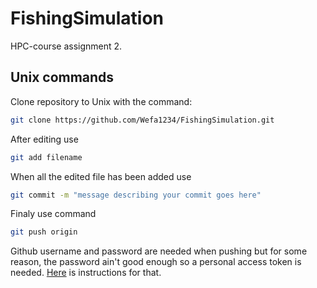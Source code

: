 # FishingSimulation
HPC-course assignment 2.

## Unix commands
Clone repository to Unix with the command:
```bash
git clone https://github.com/Wefa1234/FishingSimulation.git
```
After editing use
```bash
git add filename
```
When all the edited file has been added use
```bash
git commit -m "message describing your commit goes here"
```
Finaly use command 
```bash
git push origin
```
Github username and password are needed when pushing but for some reason, the password ain't good enough so a personal access token is needed. [Here](https://docs.github.com/en/authentication/keeping-your-account-and-data-secure/creating-a-personal-access-token) is instructions for that.

